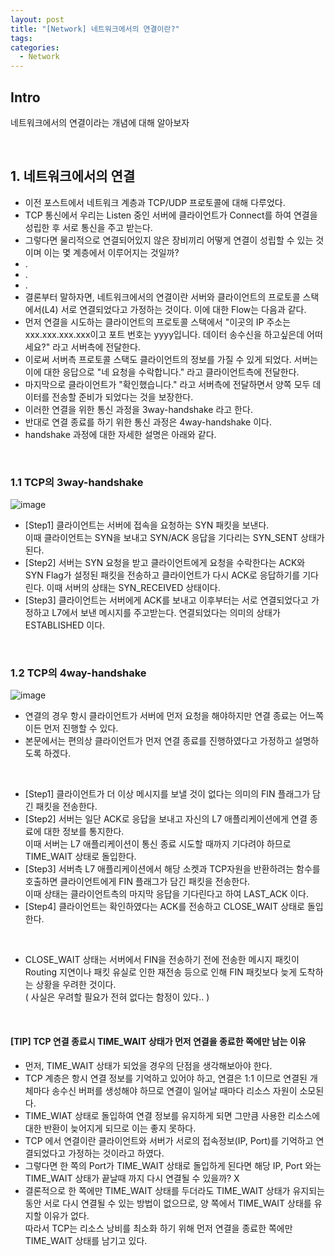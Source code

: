 ```yaml
---
layout: post
title: "[Network] 네트워크에서의 연결이란?"
tags: 
categories:
  - Network
---
```


## Intro
네트워크에서의 연결이라는 개념에 대해 알아보자

<br/>

## 1. 네트워크에서의 연결

 - 이전 포스트에서 네트워크 계층과 TCP/UDP 프로토콜에 대해 다루었다.
 - TCP 통신에서 우리는 Listen 중인 서버에 클라이언트가 Connect를 하여 연결을 성립한 후 서로 통신을 주고 받는다.
 - 그렇다면 물리적으로 연결되어있지 않은 장비끼리 어떻게 연결이 성립할 수 있는 것이며 이는 몇 계층에서 이루어지는 것일까?
 - .
 - .
 - .
 - 결론부터 말하자면, 네트워크에서의 연결이란 서버와 클라이언트의 프로토콜 스택에서(L4) 서로 연결되었다고 가정하는 것이다. 이에 대한 Flow는 다음과 같다.
 - 먼저 연결을 시도하는 클라이언트의 프로토콜 스택에서 "이곳의 IP 주소는 xxx.xxx.xxx.xxx이고 포트 번호는 yyyy입니다. 데이터 송수신을 하고싶은데 어떠세요?" 라고 서버측에 전달한다.
 - 이로써 서버측 프로토콜 스택도 클라이언트의 정보를 가질 수 있게 되었다. 서버는 이에 대한 응답으로 "네 요청을 수락합니다." 라고 클라이언트측에 전달한다.
 - 마지막으로 클라이언트가 "확인했습니다." 라고 서버측에 전달하면서 양쪽 모두 데이터를 전송할 준비가 되었다는 것을 보장한다.
 - 이러한 연결을 위한 통신 과정을 3way-handshake 라고 한다.
 - 반대로 연결 종료를 하기 위한 통신 과정은 4way-handshake 이다.
 - handshake 과정에 대한 자세한 설명은 아래와 같다.

<br/>

### 1.1 TCP의 3way-handshake

![image](https://user-images.githubusercontent.com/51254582/184508729-05d69dbd-81da-40f5-8d52-87bfd0032187.png)

 - [Step1] 클라이언트는 서버에 접속을 요청하는 SYN 패킷을 보낸다. <br/> 이때 클라이언트는 SYN을 보내고 SYN/ACK 응답을 기다리는 SYN_SENT 상태가 된다.
 - [Step2] 서버는 SYN 요청을 받고 클라이언트에게 요청을 수락한다는 ACK와 SYN Flag가 설정된 패킷을 전송하고 클라이언트가 다시 ACK로 응답하기를 기다린다. 이때 서버의 상태는 SYN_RECEIVED 상태이다.
 - [Step3] 클라이언트는 서버에게 ACK를 보내고 이후부터는 서로 연결되었다고 가정하고 L7에서 보낸 메시지를 주고받는다. 연결되었다는 의미의 상태가 ESTABLISHED 이다.

<br>

### 1.2 TCP의 4way-handshake

![image](https://user-images.githubusercontent.com/51254582/184509033-f1d06574-1744-4554-a535-257741b10ec1.png)

 - 연결의 경우 항시 클라이언트가 서버에 먼저 요청을 해야하지만 연결 종료는 어느쪽이든 먼저 진행할 수 있다.
 - 본문에서는 편의상 클라이언트가 먼저 연결 종료를 진행하였다고 가정하고 설명하도록 하겠다. 
<br/>

 - [Step1] 클라이언트가 더 이상 메시지를 보낼 것이 없다는 의미의 FIN 플래그가 담긴 패킷을 전송한다.
 - [Step2] 서버는 일단 ACK로 응답을 보내고 자신의 L7 애플리케이션에게 연결 종료에 대한 정보를 통지한다. <br/> 이때 서버는 L7 애플리케이션이 통신 종료 시도할 때까지 기다려야 하므로 TIME_WAIT 상태로 돌입한다.
 - [Step3] 서버측 L7 애플리케이션에서 해당 소켓과 TCP자원을 반환하려는 함수를 호출하면 클라이언트에게 FIN 플래그가 담긴 패킷을 전송한다. <br/> 이때 상태는 클라이언트측의 마지막 응답을 기다린다고 하여 LAST_ACK 이다.
 - [Step4] 클라이언트는 확인하였다는 ACK를 전송하고 CLOSE_WAIT 상태로 돌입한다.
<br/>

 - CLOSE_WAIT 상태는 서버에서 FIN을 전송하기 전에 전송한 메시지 패킷이 Routing 지연이나 패킷 유실로 인한 재전송 등으로 인해 FIN 패킷보다 늦게 도착하는 상황을 우려한 것이다. <br/> ( 사실은 우려할 필요가 전혀 없다는 함정이 있다.. )

<br>

#### [TIP] TCP 연결 종료시 TIME_WAIT 상태가 먼저 연결을 종료한 쪽에만 남는 이유

 - 먼저, TIME_WAIT 상태가 되었을 경우의 단점을 생각해보아야 한다.
 - TCP 계층은 항시 연결 정보를 기억하고 있어야 하고, 연결은 1:1 이므로 연결된 개체마다 송수신 버퍼를 생성해야 하므로 연결이 일어날 때마다 리소스 자원이 소모된다.
 - TIME_WIAT 상태로 돌입하여 연결 정보를 유지하게 되면 그만큼 사용한 리소스에 대한 반환이 늦어지게 되므로 이는 좋지 못하다.
 - TCP 에서 연결이란 클라이언트와 서버가 서로의 접속정보(IP, Port)를 기억하고 연결되었다고 가정하는 것이라고 하였다.
 - 그렇다면 한 쪽의 Port가 TIME_WAIT 상태로 돌입하게 된다면 해당 IP, Port 와는 TIME_WAIT 상태가 끝날때 까지 다시 연결될 수 있을까? X
 - 결론적으로 한 쪽에만 TIME_WAIT 상태를 두더라도 TIME_WAIT 상태가 유지되는 동안 서로 다시 연결될 수 있는 방법이 없으므로, 양 쪽에서 TIME_WAIT 상태를 유지할 이유가 없다. <br/> 따라서 TCP는 리소스 낭비를 최소화 하기 위해 먼저 연결을 종료한 쪽에만 TIME_WAIT 상태를 남기고 있다.
